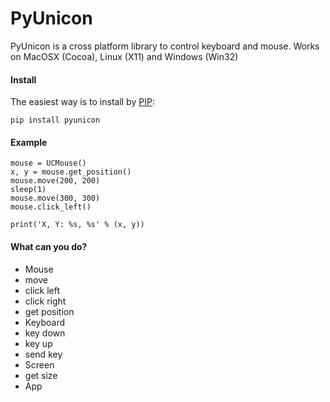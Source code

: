 # PyUnicon
PyUnicon is a cross platform library to control keyboard and mouse. Works on MacOSX (Cocoa), Linux (X11) and Windows (Win32)

#### Install

The easiest way is to install by [PIP](https://pypi.python.org/pypi/pyunicon/0.1.0):

```
pip install pyunicon
```

#### Example

```
mouse = UCMouse()
x, y = mouse.get_position()
mouse.move(200, 200)
sleep(1)
mouse.move(300, 300)
mouse.click_left()

print('X, Y: %s, %s' % (x, y))
```

#### What can you do?

* Mouse
 * move
 * click left
 * click right
 * get position
* Keyboard
 * key down
 * key up
 * send key 
* Screen
 * get size
* App